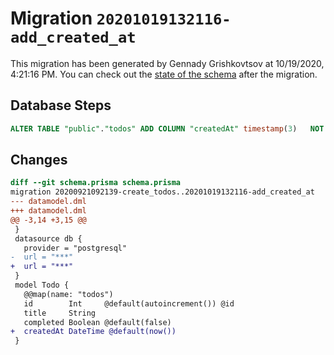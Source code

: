 # Migration `20201019132116-add_created_at`

This migration has been generated by Gennady Grishkovtsov at 10/19/2020, 4:21:16 PM.
You can check out the [state of the schema](./schema.prisma) after the migration.

## Database Steps

```sql
ALTER TABLE "public"."todos" ADD COLUMN "createdAt" timestamp(3)   NOT NULL DEFAULT CURRENT_TIMESTAMP
```

## Changes

```diff
diff --git schema.prisma schema.prisma
migration 20200921092139-create_todos..20201019132116-add_created_at
--- datamodel.dml
+++ datamodel.dml
@@ -3,14 +3,15 @@
 }
 datasource db {
   provider = "postgresql"
-  url = "***"
+  url = "***"
 }
 model Todo {
   @@map(name: "todos")
   id        Int     @default(autoincrement()) @id
   title     String
   completed Boolean @default(false)
+  createdAt DateTime @default(now())
 }
```


